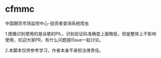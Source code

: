 # cfmmc
中国期货市场监控中心-投资者查询系统爬虫

1.图像识别使用的是谷歌的PIL，识别验证码准确度上面略低，但是整体上不影响使用，欢迎大家PR，有什么问题提ISsue一起讨论。

2.本脚本仅供参考学习，作者本身不承担法律责任。

